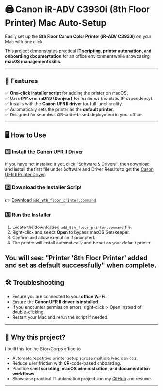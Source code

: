 # 🖨️ Canon iR-ADV C3930i (8th Floor Printer) Mac Auto-Setup

Easily set up the **8th Floor Canon Color Printer (iR-ADV C3930i)** on your Mac with one click.

This project demonstrates practical **IT scripting, printer automation, and onboarding documentation** for an office environment while showcasing **macOS management skills**.

---

## 🚀 Features

✅ **One-click installer script** for adding the printer on macOS.  
✅ Uses **IPP over mDNS (Bonjour)** for resilience (no static IP dependency).  
✅ Installs with the **Canon UFR II driver** for full functionality.  
✅ Automatically sets the printer as the **default printer**.  
✅ Designed for seamless QR-code-based deployment in your office.

---

## 🖥️ How to Use

### 1️⃣ Install the Canon UFR II Driver

If you have not installed it yet, click "Software & Drivers", then download and install the first file under Software and Driver Results to get the [Canon UFR II Printer Driver](https://www.usa.canon.com/support/p/imagerunner-advance-dx-c3930i?srsltid=AfmBOoqN7t3PaLdo_JEmTCSSBB5NmdePzUHcFCm0C0tWIao-1H-58FhN).

### 2️⃣ Download the Installer Script

👉 [Download `add_8th_floor_printer.command`](https://github.com/jalejandro23/canon-printer-setup-mac/raw/main/add_8th_floor_printer.command)

### 3️⃣ Run the Installer

1. Locate the downloaded `add_8th_floor_printer.command` file.
2. Right-click and select **Open** to bypass macOS Gatekeeper.
3. Confirm and allow execution if prompted.
4. The printer will install automatically and be set as your default printer.

You will see:
"Printer '8th Floor Printer' added and set as default successfully" when complete.
---

## 🛠️ Troubleshooting

- Ensure you are connected to your **office Wi-Fi**.
- Ensure the **Canon UFR II driver is installed**.
- If you encounter permission errors, right-click > Open instead of double-clicking.
- Restart your Mac and rerun the script if needed.

---

## 🩶 Why this project?

I built this for the StoryCorps office to:
- Automate repetitive printer setup across multiple Mac devices.
- Reduce user friction with QR-code-based onboarding.
- Practice **shell scripting, macOS administration, and documentation workflows**.
- Showcase practical IT automation projects on my [GitHub](https://github.com/jalejandro23) and resume.

---
